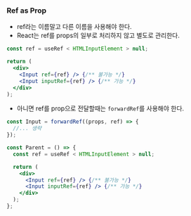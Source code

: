 ### Ref as Prop

- ref라는 이름말고 다른 이름을 사용해야 한다.
- React는 ref를 props의 일부로 처리하지 않고 별도로 관리한다.

```jsx
const ref = useRef < HTMLInputElement > null;

return (
  <div>
    <Input ref={ref} /> {/** 불가능 */}
    <Input inputRef={ref} /> {/** 가능 */}
  </div>
);
```

- 아니면 ref를 prop으로 전달할때는 `forwardRef`를 사용해야 한다.

```jsx
const Input = forwardRef((props, ref) => {
  //... 생략
});

const Parent = () => {
  const ref = useRef < HTMLInputElement > null;

  return (
    <div>
      <Input ref={ref} /> {/** 불가능 */}
      <Input inputRef={ref} /> {/** 가능 */}
    </div>
  );
};
```
